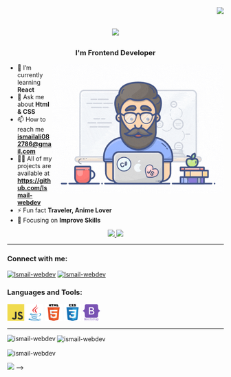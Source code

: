 <img align="right" src="https://visitor-badge.laobi.icu/badge?page_id=Ismail-webdev.Ismail-webdev" />

<h1 align="center">
    <img src="https://readme-typing-svg.herokuapp.com/?font=Righteous&size=35&center=true&vCenter=true&width=500&height=70&duration=5000&lines=Hi+There!+👋;+I'm+Ismail+Ali!;" />
</h1>
<h3 align="center">I'm Frontend Developer</h3>

<img align="right" alt="coding-gif" width="400" src="https://raw.githubusercontent.com/itsferdiardiansa/itsferdiardiansa/master/icons/developer.gif">


- 🌱 I’m currently learning **React**
- 💬 Ask me about **Html & CSS**
- 📫 How to reach me **ismailali082786@gmail.com**
- 👨‍💻 All of my projects are available at **https://github.com/Ismail-webdev**
- ⚡ Fun fact **Traveler, Anime Lover**
- 🎯 Focusing on **Improve Skills**

<div align="center"> 
  <a href="mailto:Ismailali.webdev@gmail.com">
    <img src="https://img.shields.io/badge/Gmail-333333?style=for-the-badge&logo=gmail&logoColor=red" />
  </a>
  <a href="https://www.linkedin.com/in/ismail-ali-343449246" target="_blank">
    <img src="https://img.shields.io/badge/LinkedIn-0077B5?style=for-the-badge&logo=linkedin&logoColor=white" target="_blank" />
  </a>
</div>

 <hr/>
<h3 align="left">Connect with me:</h3>
<p align="left">
<a href="https://twitter.com/IsmailAli082" target="blank"><img align="center" src="https://raw.githubusercontent.com/rahuldkjain/github-profile-readme-generator/master/src/images/icons/Social/twitter.svg" alt="Ismail-webdev" height="30" width="40" /></a>  
<a href="https://github.com/Ismail-webdev" target="blank"><img align="center" src="https://raw.githubusercontent.com/rahuldkjain/github-profile-readme-generator/master/src/images/icons/Social/github.svg" alt="Ismail-webdev" height="30" width="40" /></a>
</p>



<h3 align="left">Languages and Tools:</h3>
<p align="left">
<img src="https://raw.githubusercontent.com/teamedwardforever/Readme-Generator/71f25dd8b98329b168142a6b782a107b75eab178/svg/Skills/Languages/javascript-original.svg" alt="Javascript" width="40" height="40"/>
<img src="https://raw.githubusercontent.com/teamedwardforever/Readme-Generator/71f25dd8b98329b168142a6b782a107b75eab178/svg/Skills/Languages/java-original.svg" alt="Java" width="40" height="40"/>
<img src="https://raw.githubusercontent.com/teamedwardforever/Readme-Generator/71f25dd8b98329b168142a6b782a107b75eab178/svg/Skills/Frontend/html5-original-wordmark.svg" alt="HTML" width="40" height="40"/>
<img src="https://raw.githubusercontent.com/teamedwardforever/Readme-Generator/71f25dd8b98329b168142a6b782a107b75eab178/svg/Skills/Frontend/css3-original-wordmark.svg" alt="Css" width="40" height="40"/>
<img src="https://raw.githubusercontent.com/teamedwardforever/Readme-Generator/71f25dd8b98329b168142a6b782a107b75eab178/svg/Skills/Frontend/bootstrap-plain-wordmark.svg" alt="Bootstrap" width="40" height="40"/>
</p>

<hr/>

<p><img align="left" src="https://github-readme-stats.vercel.app/api/top-langs?username=ismail-webdev&show_icons=true&locale=en&layout=compact" alt="ismail-webdev" /></p>

<p>&nbsp;<img align="center" src="https://github-readme-stats.vercel.app/api?username=ismail-webdev&show_icons=true&locale=en" alt="ismail-webdev" /></p>

<p><img align="center" src="https://github-readme-streak-stats.herokuapp.com/?user=ismail-webdev&" alt="ismail-webdev" /></p>
<img src="https://raw.githubusercontent.com/Trilokia/Trilokia/379277808c61ef204768a61bbc5d25bc7798ccf1/bottom_header.svg" />
-->

